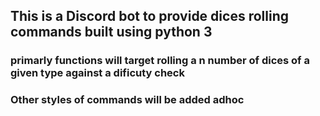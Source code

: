 ## This is a Discord bot to provide dices rolling commands built using python 3

### primarly functions will target rolling a n number of dices of a given type against a dificuty check

### Other styles of commands will be added adhoc
